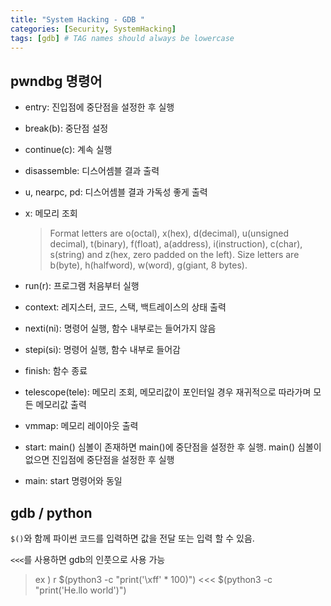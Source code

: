 ```yaml
---
title: "System Hacking - GDB "
categories: [Security, SystemHacking]
tags: [gdb] # TAG names should always be lowercase
---
```



## pwndbg 명령어

- entry: 진입점에 중단점을 설정한 후 실행

- break(b): 중단점 설정

- continue(c): 계속 실행

- disassemble: 디스어셈블 결과 출력

- u, nearpc, pd: 디스어셈블 결과 가독성 좋게 출력

- x: 메모리 조회

   > Format letters are o(octal), x(hex), d(decimal), u(unsigned decimal), t(binary), f(float), a(address), i(instruction), c(char), s(string) and z(hex, zero padded on the left). Size letters are b(byte), h(halfword), w(word), g(giant, 8 bytes).


- run(r): 프로그램 처음부터 실행

- context: 레지스터, 코드, 스택, 백트레이스의 상태 출력

- nexti(ni): 명령어 실행, 함수 내부로는 들어가지 않음

- stepi(si): 명령어 실행, 함수 내부로 들어감

- finish: 함수 종료

- telescope(tele): 메모리 조회, 메모리값이 포인터일 경우 재귀적으로 따라가며 모든 메모리값 출력

- vmmap: 메모리 레이아웃 출력

- start: main() 심볼이 존재하면 main()에 중단점을 설정한 후 실행. main() 심볼이 없으면 진입점에 중단점을 설정한 후 실행

- main: start 명령어와 동일

## gdb / python 
`$()`와 함께 파이썬 코드를 입력하면 값을 전달 또는 입력 할 수 있음.

`<<<`를 사용하면 gdb의 인풋으로 사용 가능

> ex ) r $(python3 -c "print('\xff' * 100)") <<< $(python3 -c "print('He.llo world')")
>